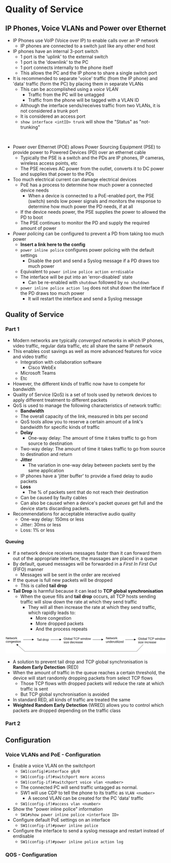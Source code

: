 # Quality of Service

## IP Phones, Voice VLANs and Power over Ethernet

- IP Phones use VoIP (Voice over IP) to enable calls over an IP network
  - IP phones are connected to a switch just like any other end host
- IP phones have an internal 3-port switch
  - 1 port is the 'uplink' to the external switch
  - 1 port is the 'downlink' to the PC
  - 1 port connects internally to the phone itself
  - This allows the PC and the IP phone to share a single switch port
- It is recommended to separate 'voice' traffic (from the IP phone) and 'data' traffic (form the PC) by placing them in separate VLANs
  - This can be accomplished using a *voice VLAN*
    - Traffic from the PC will be untagged
    - Traffic from the phone will be tagged with a VLAN ID
  - Although the interface sends/receives traffic from two VLANs, it is not considered a trunk port
  - It is considered an access port
  - `show interface <intID> trunk` will show the "Status" as "not-trunking"

<br>

- Power over Ethernet (POE) allows Power Sourcing Equipment (PSE) to provide power to Powered Devices (PD) over an ethernet cable
  - Typically the PSE is a switch and the PDs are IP phones, IP cameras, wireless access points, etc
  - The PSE receives AC power from the outlet, converts it to DC power and supplies that power to the PDs
- Too much electrical current can damage electrical devices
  - PoE has a process to determine how much power a connected device needs
    - When a device is connected to a PoE-enabled port, the PSE (switch) sends low power signals and monitors the response to determine how much power the PD needs, if at all
  - If the device needs power, the PSE supplies the power to allowed the PD to boot
  - The PSE continues to monitor the PD and supply the required amount of power
- *Power policing* can be configured to prevent a PD from taking too much power
  - **Insert a link here to the config**
  - `power inline police` configures power policing with the default settings
    - Disable the port and send a Syslog message if a PD draws too much power
  - Equivalent to `power inline police action errdisable`
  - The interface will be put into an 'error-disabled' state
    - Can be re-enabled with `shutdown` followed by `no shutdown`
  - `power inline police action log` does not shut down the interface if the PD draws too much power
    - It will restart the interface and send a Syslog message

## Quality of Service

### Part 1

- Modern networks are typically *converged networks* in which IP phones, video traffic, regular data traffic, etc all share the same IP network
- This enables cost savings as well as more advanced features for voice and video traffic
  - Integration with collaboration software
    - Cisco WebEx
  - Microsoft Teams
  - Etc
- However, the different kinds of traffic now have to compete for bandwidth
- Quality of Service (QoS) is a set of tools used by network devices to apply different treatment to different packets
- QoS is used to manage the following characteristics of network traffic:
  - **Bandwidth**
  - The overall capacity of the link, measured in bits per second
  - QoS tools allow you to reserve a certain amount of a link's bandwidth for specific kinds of traffic
  - **Delay**
    - One-way delay: The amount of time it takes traffic to go from source to destination
  - Two-way delay: The amount of time it takes traffic to go from source to destination and return
  - **Jitter**
    - The variation in one-way delay between packets sent by the same application
  - IP phones have a 'jitter buffer' to provide a fixed delay to audio packets
  - **Loss**
    - The % of packets sent that do not reach their destination
  - Can be caused by faulty cables
  - Can also be caused when a device's packet *queues* get full and the device starts discarding packets.
- Recommendations for acceptable interactive audio quality
  - One-way delay: 150ms or less
  - Jitter: 30ms or less
  - Loss: 1% or less

#### Queuing

- If a network device receives messages faster than it can forward them out of the appropriate interface, the massages are placed in a queue
- By default, queued messages will be forwarded in a *First In First Out* (FIFO) manner
  - Messages will be sent in the order are received
- If the queue is full new packets will be dropped
  - This is called **tail drop**
- **Tail Drop** is harmful because it can lead to **TCP global synchronisation**
  - When the queue fills and **tail drop** occurs, all TCP hosts sending traffic will slow down the rate at which they send traffic
    - They will all then increase the rate at which they send traffic, which rapidly leads to:
      - More congestion
      - More dropped packets
      - And the process repeats

![Global Synchronisation](./images/global_synchronisation.png)

- A solution to prevent tail drop and TCP global synchronisation is **Random Early Detection** (RED)
- When the amount of traffic in the queue reaches a certain threshold, the device will start randomly dropping packets from select TCP flows
  - Those TCP flows with dropped packets will reduce the rate at which traffic is sent
  - But TCP global synchronisation is avoided
- In standard RED, all kinds of traffic are treated the same
- **Weighted Random Early Detection** (WRED) allows you to control which packets are dropped depending on the traffic class

### Part 2

## Configuration

### Voice VLANs and PoE - Configuration

- Enable a voice VLAN on the switchport
  - `SW1(config)#interface g0/0`
  - `SW1(config-if)#switchport more access`
  - `SW1(config-if)#switchport voice vlan <number>`
  - The connected PC will send traffic untagged as normal.
  - SW1 will use CDP to tell the phone to its traffic as `VLAN <number>`
    - A second VLAN can be created for the PC 'data' traffic
  - `SW1(config-if)#access vlan <number>`
- Show the "power inline police" information
  - `SW1#show power inline police <interface ID>`
- Configure default PoE settings on an interface
  - `SW1(config-if)#power inline police`
- Configure the interface to send a syslog message and restart instead of errdisable
  - `SW1(config-if)#power inline police action log`

### QOS - Configuration
